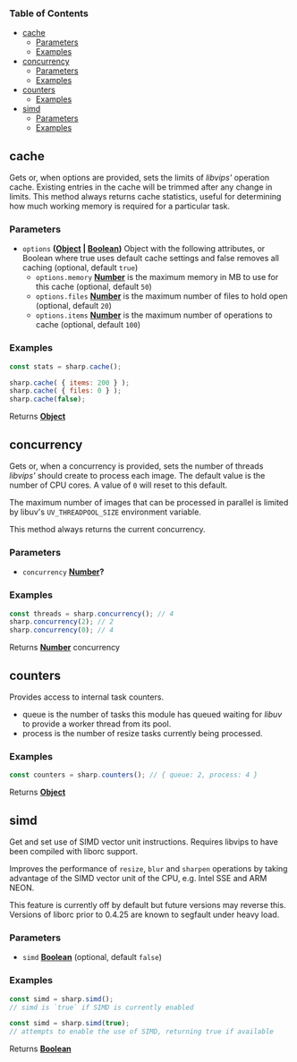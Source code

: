 <!-- Generated by documentation.js. Update this documentation by updating the source code. -->

### Table of Contents

-   [cache][1]
    -   [Parameters][2]
    -   [Examples][3]
-   [concurrency][4]
    -   [Parameters][5]
    -   [Examples][6]
-   [counters][7]
    -   [Examples][8]
-   [simd][9]
    -   [Parameters][10]
    -   [Examples][11]

## cache

Gets or, when options are provided, sets the limits of _libvips'_ operation cache.
Existing entries in the cache will be trimmed after any change in limits.
This method always returns cache statistics,
useful for determining how much working memory is required for a particular task.

### Parameters

-   `options` **([Object][12] \| [Boolean][13])** Object with the following attributes, or Boolean where true uses default cache settings and false removes all caching (optional, default `true`)
    -   `options.memory` **[Number][14]** is the maximum memory in MB to use for this cache (optional, default `50`)
    -   `options.files` **[Number][14]** is the maximum number of files to hold open (optional, default `20`)
    -   `options.items` **[Number][14]** is the maximum number of operations to cache (optional, default `100`)

### Examples

```javascript
const stats = sharp.cache();
```

```javascript
sharp.cache( { items: 200 } );
sharp.cache( { files: 0 } );
sharp.cache(false);
```

Returns **[Object][12]** 

## concurrency

Gets or, when a concurrency is provided, sets
the number of threads _libvips'_ should create to process each image.
The default value is the number of CPU cores.
A value of `0` will reset to this default.

The maximum number of images that can be processed in parallel
is limited by libuv's `UV_THREADPOOL_SIZE` environment variable.

This method always returns the current concurrency.

### Parameters

-   `concurrency` **[Number][14]?** 

### Examples

```javascript
const threads = sharp.concurrency(); // 4
sharp.concurrency(2); // 2
sharp.concurrency(0); // 4
```

Returns **[Number][14]** concurrency

## counters

Provides access to internal task counters.

-   queue is the number of tasks this module has queued waiting for _libuv_ to provide a worker thread from its pool.
-   process is the number of resize tasks currently being processed.

### Examples

```javascript
const counters = sharp.counters(); // { queue: 2, process: 4 }
```

Returns **[Object][12]** 

## simd

Get and set use of SIMD vector unit instructions.
Requires libvips to have been compiled with liborc support.

Improves the performance of `resize`, `blur` and `sharpen` operations
by taking advantage of the SIMD vector unit of the CPU, e.g. Intel SSE and ARM NEON.

This feature is currently off by default but future versions may reverse this.
Versions of liborc prior to 0.4.25 are known to segfault under heavy load.

### Parameters

-   `simd` **[Boolean][13]**  (optional, default `false`)

### Examples

```javascript
const simd = sharp.simd();
// simd is `true` if SIMD is currently enabled
```

```javascript
const simd = sharp.simd(true);
// attempts to enable the use of SIMD, returning true if available
```

Returns **[Boolean][13]** 

[1]: #cache

[2]: #parameters

[3]: #examples

[4]: #concurrency

[5]: #parameters-1

[6]: #examples-1

[7]: #counters

[8]: #examples-2

[9]: #simd

[10]: #parameters-2

[11]: #examples-3

[12]: https://developer.mozilla.org/docs/Web/JavaScript/Reference/Global_Objects/Object

[13]: https://developer.mozilla.org/docs/Web/JavaScript/Reference/Global_Objects/Boolean

[14]: https://developer.mozilla.org/docs/Web/JavaScript/Reference/Global_Objects/Number
